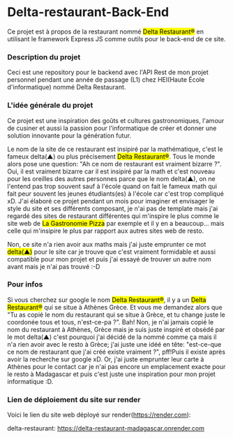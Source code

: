 # Delta-restaurant-Back-End
Ce projet est à propos de la restaurant nommé <mark>Delta Restaurant®</mark> en utilisant le framework Express JS comme outils pour le back-end de ce site.

### Description du projet
Ceci est une repository pour le backend avec l'API Rest de mon projet personnel pendant une année de passage (L1) chez HEI(Haute École d'informatique) nommé Delta Restaurant.

### L'idée générale du projet
Ce projet est une inspiration des goûts et cultures gastronomiques, l'amour de cusiner et aussi la passion pour l'informatique de créer et donner une solution innovante pour la génération futur. 

Le nom de la site de ce restaurant est insipiré par la mathématique, c'est le fameux delta(▲) ou plus précisement <mark>Delta Restaurant®</mark>. Tous le monde alors pose une question: "Ah ce nom de restaurant est vraiment bizarre ?". Oui, il est vraiment bizarre car il est insipiré par la math et c'est nouveau pour les oreilles des autres personnes parce que le nom delta(▲), on ne l'entend pas trop souvent sauf à l'école quand on fait le fameux math qui fait peur souvent les jeunes étudiants(es) à l'école car c'est trop compliqué xD.
J'ai élaboré ce projet pendant un mois pour imaginer et envisager le style du site et ses différents composant, je n'ai pas de template mais j'ai regardé des sites de restaurant différentes qui m'inspire le plus comme le site web de <mark>La Gastronomie Pizza</mark> par exemple et il y en a beaucoup... mais celle qui m'insipire le plus par rapport aux autres sites web de resto.

Non, ce site n'a rien avoir aux maths mais j'ai juste emprunter ce mot <mark>delta(▲)</mark> pour le site car je trouve que c'est vraiment formidable et aussi compatible pour mon projet et puis j'ai essayé de trouver un autre nom avant mais je n'ai pas trouvé :-D

### Pour infos
Si vous cherchez sur google le nom <mark>Delta Restaurant®</mark>, il y a un <mark>Delta Restaurant®</mark> qui se situe à Athènes Grèce. Et vous me 
demandez alors que "Tu as copié le nom du restaurant qui se situe à Grèce, et tu change juste le coordonée tous et tous, n'est-ce-pa ?". Bah! Non,
je n'ai jamais copié le nom du restaurant à Athènes, Grèce mais je suis juste inspiré et obsédé par le mot delta(▲) c'est pourquoi j'ai décidé de la 
nommé comme ça mais il n'a rien avoir avec le resto à Grèce; j'ai juste une idéé en tête: "est-ce-que ce nom de restaurant que j'ai créé existe vraiment ?", pff!Puis il existe après avoir la recherche sur google xD. Or, j'ai juste emprunter leur carte à Athènes pour le contact car je n'ai pas encore un emplacement exacte pour le resto à Madagascar et puis c'est juste une inspiration pour mon projet informatique :D.

### Lien de déploiement du site sur render
Voici le lien du site web déployé sur render(https://render.com): 

delta-restaurant: https://delta-restaurant-madagascar.onrender.com